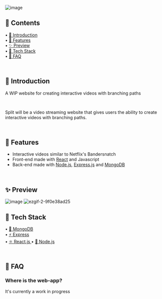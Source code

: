 ![image](https://user-images.githubusercontent.com/84760072/191125147-4757d7f4-6896-4a07-96a8-e463d0be0ed2.png)


<h2>📖 Contents</h2>

• [🤘  Introduction](https://github.com/hwelsters/whine/blob/main/README.md#--introduction)  
• [🍟 Features  ](https://github.com/hwelsters/whine#-features)  
• [✨ Preview  ](https://github.com/hwelsters/whine#-preview--)  
• [🥞 Tech Stack  ](https://github.com/hwelsters/whine#-tech-stack)  
• [🤔 FAQ  ](https://github.com/hwelsters/whine#-faq--)  

<br/>

<h2>🤘  Introduction</h2>
<p>A WIP website for creating interactive videos with branching paths</p>
<br/>

Split will be a video streaming website that gives users the ability to create interactive videos with branching paths.

<br/>
<h2>🍟 Features</h2>

- Interactive videos similar to Netflix's Bandersnatch
- Front-end made with [React](https://en.wikipedia.org/wiki/React_(JavaScript_library)) and Javascript  
- Back-end made with [Node.js](https://en.wikipedia.org/wiki/Node.js), [Express.js](https://en.wikipedia.org/wiki/Express.js) and [MongoDB](https://en.wikipedia.org/wiki/MongoDB)

<br/>
<h2>✨ Preview  </h2>

![image](https://user-images.githubusercontent.com/84760072/191125892-e2f929e9-73cd-4a4c-8f74-ac0bb75af0f7.png)
![ezgif-2-9f0e38ad25](https://user-images.githubusercontent.com/84760072/191126279-bf58528a-91f7-41fd-a9a6-8843007b1d78.gif)


<h2>🥞 Tech Stack</h2>

• [🌿 MongoDB](https://en.wikipedia.org/wiki/MongoDB)  
• [⚡ Express  ](https://en.wikipedia.org/wiki/Express.js)  
• [⚛️ React.js  ](https://en.wikipedia.org/wiki/React_(JavaScript_library))  
• [🔗 Node.js  ](https://en.wikipedia.org/wiki/Node.js)  


<br/>
<h2>🤔 FAQ  </h2>

### Where is the web-app?  
It's currently a work in progress
